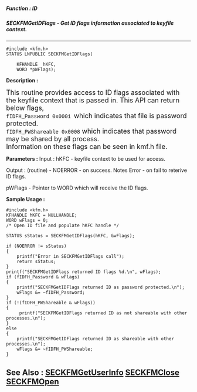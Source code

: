 ##### Function : ID
##### SECKFMGetIDFlags - Get ID flags information associated to keyfile context.
---
```
#include <kfm.h>
STATUS LNPUBLIC SECKFMGetIDFlags(

	KFHANDLE  hKFC,
	WORD *pWFlags);
```

**Description :**

<font size="4">This routine provides access to ID flags associated with the keyfile context that is passed in. This API can return below flags,</font><br>
<font color="#121212" face="Courier New">fIDFH_Password   </font><font size="4"> </font><font color="#121212" face="Courier New">0x0001 </font><font size="4"> which indicates that file is password protected.</font><br>
<font color="#121212" face="Courier New">fIDFH_PWShareable   0x0008</font><font size="4">          which indicates that password may be shared by all process.</font><br>
<font size="4">Information on these flags can be seen in kmf.h file.</font>


**Parameters :**
Input :
hKFC  -  keyfile context to be used for access.

Output :
(routine)  -  NOERROR - on success.
  Notes Error - on fail to reterive ID flags.


pWFlags  -  Pointer to WORD which will receive the ID flags. 



**Sample Usage :**
```
#include <kfm.h>
KFHANDLE hKFC = NULLHANDLE;
WORD wFlags = 0;
/* Open ID file and populate hKFC handle */

STATUS sStatus = SECKFMGetIDFlags(hKFC, &wFlags);

if (NOERROR != sStatus)
{
    printf("Error in SECKFMGetIDFlags call");
    return sStatus;
}
printf("SECKFMGetIDFlags returned ID flags %d.\n", wFlags);
if (fIDFH_Password & wFlags)
{
    printf("SECKFMGetIDFlags returned ID as password protected.\n");
    wFlags &= ~fIDFH_Password;
}
if (!(fIDFH_PWShareable & wFlags))
{
     printf("SECKFMGetIDFlags returned ID as not shareable with other 
processes.\n");
}
else
{
    printf("SECKFMGetIDFlags returned ID as shareable with other processes.\n");
    wFlags &= ~fIDFH_PWShareable;
}
```

**See Also :**
[SECKFMGetUserInfo](/domino-c-api-docs/reference/Func/SECKFMGetUserInfo)
[SECKFMClose](/domino-c-api-docs/reference/Func/SECKFMClose)
[SECKFMOpen](/domino-c-api-docs/reference/Func/SECKFMOpen)
---
